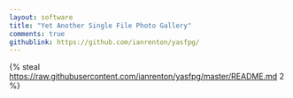 ```yaml
---
layout: software
title: "Yet Another Single File Photo Gallery"
comments: true
githublink: https://github.com/ianrenton/yasfpg/
---
```


{% steal https://raw.githubusercontent.com/ianrenton/yasfpg/master/README.md 2 %}
